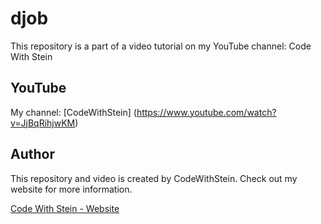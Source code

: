 # djob

This repository is a part of a video tutorial on my YouTube channel: Code With Stein

## YouTube
My channel:
[CodeWithStein] (https://www.youtube.com/watch?v=JjBqRihjwKM)

## Author
This repository and video is created by CodeWithStein. Check out my website for more information.

[Code With Stein - Website](https://codewithstein.com)

